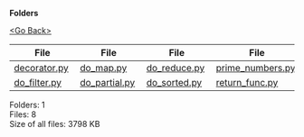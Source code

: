 **Folders**

[&lt;Go Back&gt;](../right.html)

<table><thead><tr class="header"><th><strong>File</strong></th><th><strong>File</strong></th><th><strong>File</strong></th><th><strong>File</strong></th></tr></thead><tbody><tr class="odd"><td><a href="decorator.py">decorator.py</a> </td><td><a href="do_map.py">do_map.py</a> </td><td><a href="do_reduce.py">do_reduce.py</a> </td><td><a href="prime_numbers.py">prime_numbers.py</a> </td></tr><tr class="even"><td><a href="do_filter.py">do_filter.py</a> </td><td><a href="do_partial.py">do_partial.py</a> </td><td><a href="do_sorted.py">do_sorted.py</a> </td><td><a href="return_func.py">return_func.py</a> </td></tr></tbody></table>

Folders: 1  
Files: 8  
Size of all files: 3798 KB
